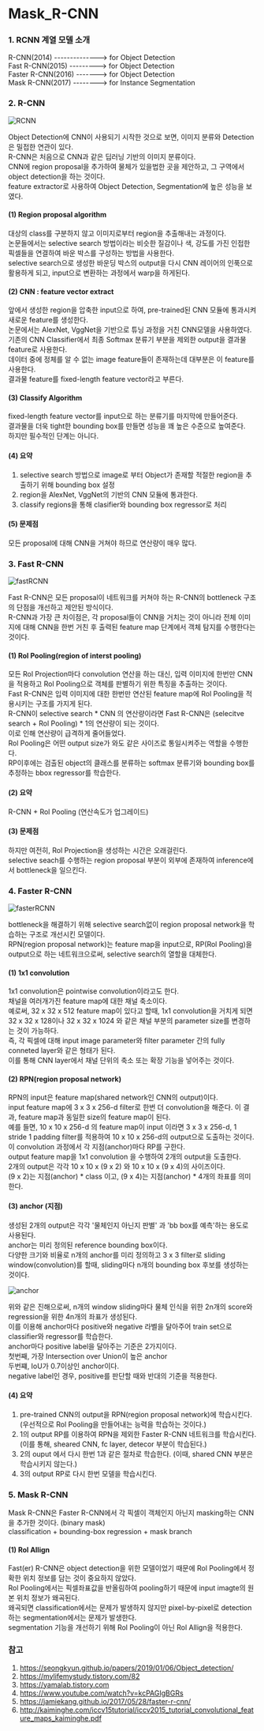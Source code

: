 # Mask_R-CNN   
### 1. RCNN 계열 모델 소개   
R-CNN(2014) --------------> for Object Detection   
Fast R-CNN(2015) ---------> for Object Detection   
Faster R-CNN(2016) -------> for Object Detection   
Mask R-CNN(2017) --------> for Instance Segmentation   
   
### 2. R-CNN   
   
![RCNN](https://user-images.githubusercontent.com/59756209/74311226-48da3980-4db2-11ea-99da-f827953f110e.PNG)      
   
Object Detection에 CNN이 사용되기 시작한 것으로 보면, 이미지 분류와 Detection은 밀접한 연관이 있다.   
R-CNN은 처음으로 CNN과 같은 딥러닝 기반의 이미지 분류이다.   
CNN에 region proposal을 추가하여 물체가 있을법한 곳을 제안하고, 그 구역에서 object detection을 하는 것이다.   
feature extractor로 사용하여 Object Detection, Segmentation에 높은 성능을 보였다.   
   
#### (1) Region proposal algorithm   
대상의 class를 구분하지 않고 이미지로부터 region을 추출해내는 과정이다.   
논문들에서는 selective search 방법이라는 비슷한 질감이나 색, 강도를 가진 인접한 픽셀들을 연결하여 바운 박스를 구성하는 방법을 사용한다.   
selective search으로 생성한 바운딩 박스의 output을 다시 CNN 레이어의 인푹으로 활용하게 되고, input으로 변환하는 과정에서 warp을 하게된다.   
   
#### (2) CNN : feature vector extract   
앞에서 생성한 region을 압축한 input으로 하여, pre-trained된 CNN 모듈에 통과시켜 새로운 feature를 생성한다.    
논문에서는 AlexNet, VggNet을 기반으로 튜닝 과정을 거친 CNN모델을 사용하였다.   
기존의 CNN Classifier에서 최종 Softmax 분류기 부분을 제외한 output을 결과물 feature로 사용한다.   
데이터 중에 정체를 알 수 없는 image feature들이 존재하는데 대부분은 이 feature를 사용한다.   
결과물 feature를 fixed-length feature vector라고 부른다.   
   
#### (3) Classify Algorithm   
fixed-length feature vector를 input으로 하는 분류기를 마지막에 만들어준다.  
결과물을 더욱 tight한 bounding box를 만들면 성능을 꽤 높은 수준으로 높여준다.   
하지만 필수적인 단계는 아니다.

#### (4) 요약   
1. selective search 방법으로 image로 부터 Object가 존재할 적절한 region을 추출하기 위해 bounding box 설정   
2. region을 AlexNet, VggNet의 기반의 CNN 모듈에 통과한다.   
3. classify regions을 통해 clasifier와 bounding box regressor로 처리   
   
#### (5) 문제점   
모든 proposal에 대해 CNN을 거쳐야 하므로 연산량이 매우 많다.   
   
### 3. Fast R-CNN   
   
![fastRCNN](https://user-images.githubusercontent.com/59756209/74311472-ecc3e500-4db2-11ea-9ca8-1cfbcfeb1111.PNG)   
   
Fast R-CNN은 모든 proposal이 네트워크를 커쳐야 하는 R-CNN의 bottleneck 구조의 단점을 개선하고 제안된 방식이다.   
R-CNN과 가장 큰 차이점은, 각 proposal들이 CNN을 거치는 것이 아니라 전체 이미지에 대해 CNN을 한번 거친 후 출력된 feature map 단계에서 객체 탐지를 수행한다는 것이다.   
   
#### (1) Rol Pooling(region of interst pooling)   
모든 Rol Projection마다 convolution 연산을 하는 대신, 입력 이미지에 한번만 CNN을 적용하고 Rol Pooling으로 객체를 판별하기 위한 특징을 추출하는 것이다.   
Fast R-CNN은 입력 이미지에 대한 한번만 연산된 feature map에 Rol Pooling을 적용시키는 구조를 가지게 된다.   
R-CNN이 selective search * CNN 의 연산량이라면 Fast R-CNN은 (selecitve search + Rol Pooling) * 1의 연산량이 되는 것이다.   
이로 인해 연산량이 급격하게 줄어들었다.   
Rol Pooling은 어떤 output size가 와도 같은 사이즈로 통일시켜주는 역할을 수행한다.   
RP이후에는 검출된 object의 클래스를 분류하는 softmax 분류기와 bounding box를 추정하는 bbox regressor를 학습한다.   
   
#### (2) 요약   
R-CNN + Rol Pooling (연산속도가 업그레이드)   
   
#### (3) 문제점   
하지만 여전히, Rol Projection을 생성하는 시간은 오래걸린다.   
selective seach를 수행하는 region proposal 부분이 외부에 존재하여 inference에서 bottleneck을 일으킨다.   
   
### 4. Faster R-CNN   
   
![fasterRCNN](https://user-images.githubusercontent.com/59756209/74398940-7bd90780-4e5c-11ea-9dc9-2ae6dc344249.PNG)   
   
bottleneck을 해결하기 위해 selective search없이 region proposal network을 학습하는 구조로 개선시킨 모델이다.   
RPN(region proposal network)는 feature map을 input으로, RP(Rol Pooling)을 output으로 하는 네트워크으로써, selective search의 열할을 대체한다.   

#### (1) 1x1 convolution   
1x1 convolution은 pointwise convolution이라고도 한다.   
채널을 여러개가진 feature map에 대한 채널 축소이다.   
예로써, 32 x 32 x 512 feature map이 있다고 할때, 1x1 convolution을 거치게 되면 32 x 32 x 128이나 32 x 32 x 1024 와 같은 채널 부분의 parameter size를 변경하는 것이 가능하다.   
즉, 각 픽셀에 대해 input image parameter와 filter parameter 간의 fully conneted layer와 같은 형태가 된다.   
이를 통해 CNN layer에서 채널 단위의 축소 또는 확장 기능을 넣어주는 것이다.   
   
#### (2) RPN(region proposal network)   
RPN의 input은 feature map(shared network인 CNN의 output)이다.   
input feature map에 3 x 3 x 256-d filter로 한번 더 convolution을 해준다. 이 결과, feature map과 동일한 size의 feature map이 된다.   
예를 들면, 10 x 10 x 256-d 의 feature map이 input 이라면 3 x 3 x 256-d, 1 stride 1 padding filter를 적용하여 10 x 10 x 256-d의 output으로 도출하는 것이다.   
이 convolution 과정에서 각 지점(anchor)마다 RP를 구한다.   
output feature map을 1x1 convolution 을 수행하여 2개의 output을 도출한다.   
2개의 output은 각각 10 x 10 x (9 x 2) 와 10 x 10 x (9 x 4)의 사이즈이다.   
(9 x 2)는 지점(anchor) * class 이고, (9 x 4)는 지점(anchor) * 4개의 좌표를 의미한다.   
   
#### (3) anchor (지점)   
생성된 2개의 output은 각각 '물체인지 아닌지 판별' 과 'bb box를 예측'하는 용도로 사용된다.   
anchor는 미리 정의된 reference bounding box이다.   
다양한 크기와 비율로 n개의 anchor를 미리 정의하고 3 x 3 filter로 sliding window(convolution)를 할때, sliding마다 n개의 bounding box 후보를 생성하는 것이다.   
   
![anchor](https://user-images.githubusercontent.com/59756209/74400006-02431880-4e60-11ea-8886-c2da6420da88.PNG)   
   
위와 같은 진해으로써, n개의 window sliding마다 물체 인식을 위한 2n개의 score와 regression을 위한 4n개의 좌표가 생성된다.   
이를 이용해  anchor마다 positive와 negative 라벨을 달아주어 train set으로 classifier와 regressor를 학습한다.   
anchor마다 positive label을 달아주는 기준은 2가지이다.   
첫번째, 가장 Intersection over Union이 높은 anchor   
두번쨰, IoU가 0.7이상인 anchor이다.   
negative label인 경우, positive를 판단할 때와 반대의 기준을 적용한다.   
   
#### (4) 요약   
1. pre-trained CNN의 output을 RPN(region proposal network)에 학습시킨다. (우선적으로 Rol Pooling을 만들어내는 능력을 학습하는 것이다.)   
2. 1의 output RP를 이용하여 RPN을 제외한 Faster R-CNN 네트워크를 학습시킨다. (이를 통해, sheared CNN, fc layer, detecor 부분이 학습된다.)   
3. 2의 ouput 에서 다시 한번 1과 같은 절차로 학습한다. (이때, shared CNN 부분은 학습시키지 않는다.)   
4. 3의 output RP로 다시 한번 모델을 학습시킨다.   
   
### 5. Mask R-CNN   
   
Mask R-CNN은 Faster R-CNN에서 각 픽셀이 객체인지 아닌지 masking하는 CNN을 추가한 것이다. (binary mask)   
classification + bounding-box regression + mask branch   
   
#### (1) Rol Allign   
Fast(er) R-CNN은 object detection을 위한 모델이었기 때문에 Rol Pooling에서 정확한 위치 정보를 담는 것이 중요하지 않았다.   
Rol Pooling에서는 픽셀좌표값을 반올림하여 pooling하기 때문에 input imagte의 원본 위치 정보가 왜곡된다.   
왜곡되면 classification에서는 문제가 발생하지 않지만 pixel-by-pixel로 detection하는 segmentation에서는 문제가 발생한다.    
segmentation 기능을 개선하기 위해 Rol Pooling이 아닌 Rol Allign을 적용한다.   


### 참고   
1. https://seongkyun.github.io/papers/2019/01/06/Object_detection/   
2. https://mylifemystudy.tistory.com/82   
3. https://yamalab.tistory.com   
4. https://www.youtube.com/watch?v=kcPAGIgBGRs   
5. https://jamiekang.github.io/2017/05/28/faster-r-cnn/   
6. http://kaiminghe.com/iccv15tutorial/iccv2015_tutorial_convolutional_feature_maps_kaiminghe.pdf   
